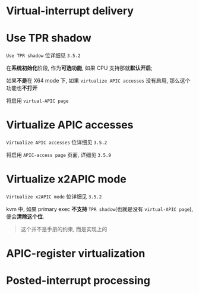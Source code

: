# Virtual-interrupt delivery


# Use TPR shadow

`Use TPR shadow` 位详细见 `3.5.2`

在**系统初始化**阶段, 作为**可选功能**, 如果 CPU 支持那就**默认开启**;

如果**不是**在 X64 mode 下, 如果 `virtualize APIC accesses` 没有启用, 那么这个功能也**不打开**

将启用 `virtual-APIC page`

# Virtualize APIC accesses

`Virtualize APIC accesses` 位详细见 `3.5.2`

将启用 `APIC-access page` 页面, 详细见 `3.5.9`

# Virtualize x2APIC mode

`Virtualize x2APIC mode` 位详细见 `3.5.2`

kvm 中, 如果 primary exec **不支持** `TPR shadow`(也就是没有 `virtual-APIC page`), 便会**清除这个位**.

> 这个并不是手册的约束, 而是实现上的

# APIC-register virtualization


# Posted-interrupt processing

